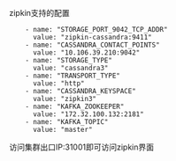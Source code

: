 zipkin支持的配置


        - name: "STORAGE_PORT_9042_TCP_ADDR"
          value: "zipkin-cassandra:9411"
        - name: "CASSANDRA_CONTACT_POINTS"
          value: "10.106.39.210:9042"
        - name: "STORAGE_TYPE"
          value: "cassandra3"
        - name: "TRANSPORT_TYPE"
          value: "http"
        - name: "CASSANDRA_KEYSPACE"
          value: "zipkin3"
        - name: "KAFKA_ZOOKEEPER"
          value: "172.32.100.132:2181"
        - name: "KAFKA_TOPIC"
          value: "master"
       
       
访问集群出口IP:31001即可访问zipkin界面
